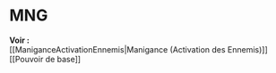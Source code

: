 # MNG
**Voir :**  
[[ManiganceActivationEnnemis|Manigance (Activation des Ennemis)]]  
[[Pouvoir de base]]